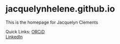 # jacquelynhelene.github.io

This is the homepage for Jacquelyn Clements


Quick Links:
<a href="https://orcid.org/0000-0002-5921-0016">ORCiD</a>
<br>
<a href="https://www.linkedin.com/in/jacquelyn-h-clements-phd-921228a/">LinkedIn</a>
